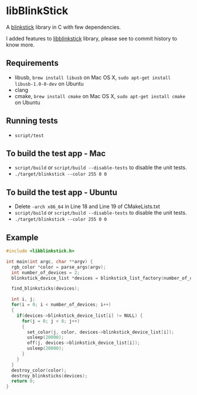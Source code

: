 libBlinkStick
=============

A [blinkstick](http://www.blinkstick.com/) library in C with few dependencies.

I added features to [libblinkstick](https://github.com/ebenoist/libblinkstick)
  library, please see to commit history to know more.

## Requirements
- libusb,
    ```brew install libusb``` on Mac OS X,
    ```sudo apt-get install libusb-1.0-0-dev``` on Ubuntu
- clang
- cmake,
    ```brew install cmake``` on Mac OS X,
    ```sudo apt-get install cmake``` on Ubuntu

## Running tests
- ```script/test```

## To build the test app - Mac
- ```script/build``` or
  ```script/build --disable-tests``` to disable the unit tests.
- ```./target/blinkstick --color 255 0 0```

## To build the test app - Ubuntu
- Delete ```-arch x86_64``` in Line 18 and Line 19 of CMakeLists.txt
- ```script/build``` or
  ```script/build --disable-tests``` to disable the unit tests.
- ```./target/blinkstick --color 255 0 0```

## Example

```C
#include <libblinkstick.h>

int main(int argc, char **argv) {
  rgb_color *color = parse_args(argv);
  int number_of_devices = 2;
  blinkstick_device_list *devices = blinkstick_list_factory(number_of_devices);

  find_blinksticks(devices);

  int i, j;
  for(i = 0; i < number_of_devices; i++)
  {
    if(devices->blinkstick_device_list[i] != NULL) {
      for(j = 0; j < 8; j++)
      {
        set_color(j, color, devices->blinkstick_device_list[i]);
        usleep(20000);
        off(j, devices->blinkstick_device_list[i]);
        usleep(20000);
      }
    }
  }
  destroy_color(color);
  destroy_blinksticks(devices);
  return 0;
}

```
